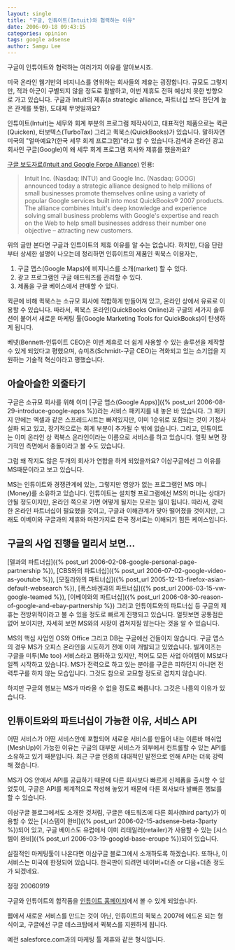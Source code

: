 ```yaml
---
layout: single
title: "구글, 인튜이트(Intuit)와 협력하는 이유"
date: 2006-09-18 09:43:15
categories: opinion
tags: google adsense
author: Samgu Lee
---
```


구글이 인튜이트와 협력하는 여러가지 이유를 알아보시죠.

미국 온라인 웹기반의 비지니스를 영위하는 회사들의 제휴는 굉장합니다. 규모도 그렇지만, 적과 아군이 구별되지 않을 정도로 활발하고, 이번 제휴도 전혀 예상치 못한 방향으로 가고 있습니다. 구글과 Intuit의 제휴(a strategic alliance, 파트너십 보다 한단계 높은 관계를 뜻함), 도대체 무엇일까요?

인튜이트(Intuit)는 세무와 회계 부분의 프로그램 제작사이고, 대표적인 제품으로는 퀵큰(Quicken), 터보텍스(TurboTax) 그리고 퀵북스(QuickBooks)가 있습니다. 말하자면 미국의 "얼마예요?(한국 세무 회계 프로그램)"라고 할 수 있습니다.검색과 온라인 광고 회사인 구글(Google)이 왜 세무 회계 프로그램 회사와 제휴를 했을까요?

[구글 보도자료(Intuit and Google Forge Alliance)](http://www.google.com/press/pressrel/google_intuit.html) 인용:

> Intuit Inc. (Nasdaq: INTU) and Google Inc. (Nasdaq: GOOG) announced today a strategic alliance designed to help millions of small businesses promote themselves online using a variety of popular Google services built into most QuickBooks® 2007 products. The alliance combines Intuit's deep knowledge and experience solving small business problems with Google's expertise and reach on the Web to help small businesses address their number one objective – attracting new customers.

위의 글만 본다면 구글과 인튜이트의 제휴 이유를 알 수는 없습니다. 하지만, 다음 단란부터 상세한 설명이 나오는데 정리하면 인튜이트의 제품인 퀵북스 이용자는,

1. 구글 맵스(Google Maps)에 비지니스를 소개(market) 할 수 있다.
2. 광고 프로그램인 구글 애드워즈를 관리할 수 있다.
3. 제품을 구글 베이스에서 판매할 수 있다.

퀵큰에 비해 퀵북스는 소규모 회사에 적합하게 만들어져 있고, 온라인 상에서 유료로 이용할 수 있습니다. 따라서, 퀵북스 온라인(QuickBooks Online)과 구글의 세가지 솔루션이 붙어서 새로운 마케팅 툴(Google Marketing Tools for QuickBooks)이 탄생하게 됩니다.

베넷(Bennett-인튜이트 CEO)은 이번 제휴로 더 쉽게 사용할 수 있는 솔루션을 제작할 수 있게 되었다고 평했으며, 슈미츠(Schmidt-구글 CEO)는 격화되고 있는 소기업을 지원하는 기술적 혁신이라고 평했습니다.

## 아슬아슬한 외줄타기

구글은 소규모 회사를 위해 이미 [구글 앱스(Google Apps)]({% post_url 2006-08-29-introduce-google-apps %})라는 서비스 패키지를 내 놓은 바 있습니다. 그 패키지 안에는 엑셀과 같은 스프레드시트는 빠져있지만, 이미 1순위로 포함되는 것이 기정사실화 되고 있고, 장기적으로는 회계 부분이 추가될 수 밖에 없습니다. 그리고, 인튜이트는 이미 온라인 상 퀵북스 온라인이라는 이름으로 서비스를 하고 있습니다. 얼핏 보면 장기적인 측면에서 충돌이라고 볼 수도 있습니다.

그럼 왜 작지도 않은 두개의 회사가 연합을 하게 되었을까요? 이삼구글에선 그 이유를 MS때문이라고 보고 있습니다.

MS는 인튜이트와 경쟁관계에 있는, 그렇지만 영양가 없는 프로그램인 MS 머니(Money)를 소유하고 있습니다. 인튜이트는 설치형 프로그램에선 MS의 머니는 상대가 안될 정도이지만, 온라인 쪽으로 가면 어떻게 될지는 모르는 일이 됩니다. 따라서, 강력한 온라인 파트너십이 필요했을 것이고, 구글과 이해관계가 맞아 떨어졌을 것이지만, 그래도 이베이와 구글과의 제휴와 마찬가지로 한국 정서로는 이해되기 힘든 케이스입니다.

## 구글의 사업 진행을 멀리서 보면...

[델과의 파트너십]({% post_url 2006-02-08-google-personal-page-partnership %}), [CBS와의 파트너십]({% post_url 2006-07-02-google-video-as-youtube %}), [모질라와의 파트너십]({% post_url 2005-12-13-firefox-asian-default-websearch %}), [폭스바겐과의 파트너십]({% post_url 2006-03-15-vw-google-teamed %}), [이베이와의 파트너십]({% post_url 2006-08-30-reason-of-google-and-ebay-partnership %}) 그리고 인튜이트와의 파트너십 등 구글의 제휴는 전방위적이라고 볼 수 있을 정도로 빠르게 진행되고 있습니다. 얼핏보면 공통점은 없어 보이지만, 자세히 보면 MS와의 시장이 겹쳐지질 않는다는 것을 알 수 있습니다.

MS의 핵심 사업인 OS와 Office 그리고 DB는 구글에선 건들이지 않습니다. 구글 앱스의 경우 MS가 오피스 온라인을 시도하기 전에 이미 개발되고 있었습니다. 빌게이츠는 구글을 미투(Me too) 서비스라고 폄하하고 있지만, 적어도 모든 사업 아이템이 MS보다 일찍 시작하고 있습니다. MS가 전력으로 하고 있는 분야를 구글은 피하던지 아니면 전력투구를 하지 않는 모습입니다. 그것도 참으로 교묘할 정도로 겹치지 않습니다.

하지만 구글의 행보는 MS가 따라올 수 없을 정도로 빠릅니다. 그것은 나름의 이유가 있습니다.

## 인튜이트와의 파트너십이 가능한 이유, 서비스 API

어떤 서비스가 어떤 서비스안에 포함되어 새로운 서비스를 만들어 내는 이른바 매쉬업(MeshUp)이 가능한 이유는 구글의 대부분 서비스가 외부에서 컨트롤할 수 있는 API를 소유하고 있기 때문입니다. 최근 구글 인증의 대대적인 발전으로 인해 API는 더욱 강력해 졌습니다.

MS가 OS 안에서 API를 공급하기 때문에 다른 회사보다 빠르게 신제품을 출시할 수 있었듯이, 구글은 API를 체계적으로 작성해 놓았기 때문에 다른 회사보다 발빠른 행보를 할 수 있습니다.

이삼구글 블로그에서도 소개한 것처럼, 구글은 애드워즈에 다른 회사(third party)가 이용할 수 있는 [시스템이 완비]({% post_url 2006-02-15-adsense-beta-3party %})되어 있고, 구글 베이스도 유럽에서 이미 리테일러(retailer)가 사용할 수 있는 [시스템이 완비]({% post_url 2006-03-19-googld-base-eroupe %})되어 있습니다.

실질적인 마케팅툴이 나온다면 이삼구글 블로그에서 소개하도록 하겠습니다. 또하나, 이 서비스는 미국에 한정되어 있습니다. 한국판이 되려면 네이버+더존 or 다음+더존 정도가 되겠네요.

정정 20060919

구글와 인튜이트의 합작품을 [인튜이트 홈페이지](http://quickbooks.intuit.com/product/add_ons/google/)에서 볼 수 있게 되었습니다.

웹에서 새로운 서비스를 만드는 것이 아닌, 인튜이트의 퀵북스 2007에 에드온 되는 형식이고, 구글에선 구글 데스크탑에서 퀵북스를 지원하게 됩니다.

예전 salesforce.com과의 마케팅 툴 제휴와 같은 형식입니다.
